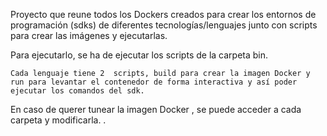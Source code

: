Proyecto que  reune todos los Dockers creados para crear los entornos de programación (sdks) de diferentes tecnologías/lenguajes junto con scripts para crear las imágenes y ejecutarlas.

Para ejecutarlo, se ha de ejecutar los scripts de la carpeta bin.

    Cada lenguaje tiene 2  scripts, build para crear la imagen Docker y run para levantar el contenedor de forma interactiva y así poder ejecutar los comandos del sdk.


En caso de querer tunear la imagen Docker , se puede acceder a cada carpeta y modificarla.
.
